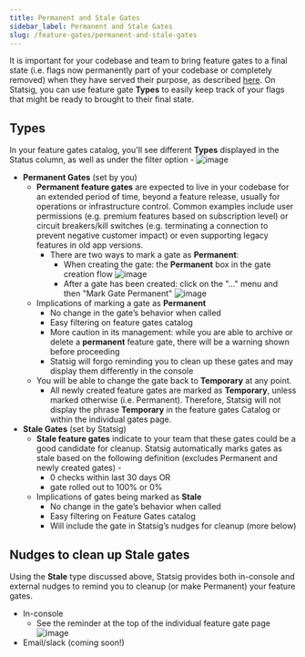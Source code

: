 ```yaml
---
title: Permanent and Stale Gates
sidebar_label: Permanent and Stale Gates
slug: /feature-gates/permanent-and-stale-gates
---
```


It is important for your codebase and team to bring feature gates to a final state (i.e. flags now permanently part of your codebase or completely removed) when they have served their purpose, as described [here](https://docs.statsig.com/feature-gates/feature-gates-lifecycle). On Statsig, you can use feature gate **Types** to easily keep track of your flags that might be ready to brought to their final state.

## Types
In your feature gates catalog, you'll see different **Types** displayed in the Status column, as well as under the filter option -
![image](https://user-images.githubusercontent.com/120431069/224765362-9b9686f2-62b0-4605-8b8c-911987d343e0.png)


- **Permanent Gates** (set by you)
    - **Permanent feature gates** are expected to live in your codebase for an extended period of time, beyond a feature release, usually for operations or infrastructure control. Common examples include user permissions (e.g. premium features based on subscription level) or circuit breakers/kill switches (e.g. terminating a connection to prevent negative customer impact) or even supporting legacy features in old app versions.
        - There are two ways to mark a gate as **Permanent**: 
            - When creating the gate: the **Permanent** box in the gate creation flow 
            ![image](https://user-images.githubusercontent.com/120431069/224768058-1a1b74a2-6b5d-4bfd-b73c-e2fc1f4a7a7f.png)
            - After a gate has been created: click on the "..." menu and then "Mark Gate Permanent"
            ![image](https://user-images.githubusercontent.com/120431069/224763304-2002e482-8ef0-4025-b13c-acb92ffb2bcc.png)
    - Implications of marking a gate as **Permanent**
        - No change in the gate’s behavior when called
        - Easy filtering on feature gates catalog
        - More caution in its management: while you are able to archive or delete a **permanent** feature gate, there will be a warning shown before proceeding
        - Statsig will forgo reminding you to clean up these gates and may display them differently in the console
    - You will be able to change the gate back to **Temporary** at any point.
        - All newly created feature gates are marked as **Temporary**, unless marked otherwise (i.e. Permanent). Therefore, Statsig will not display the phrase **Temporary** in the feature gates Catalog or within the individual gates page.
- **Stale Gates** (set by Statsig)
    - **Stale feature gates** indicate to your team that these gates could be a good candidate for cleanup. Statsig automatically marks gates as stale based on the following definition (excludes Permanent and newly created gates) -
        - 0 checks within last 30 days OR
        - gate rolled out to 100% or 0%
    - Implications of gates being marked as **Stale**
        - No change in the gate’s behavior when called
        - Easy filtering on Feature Gates catalog
        - Will include the gate in Statsig’s nudges for cleanup (more below)

## Nudges to clean up Stale gates

Using the **Stale** type discussed above, Statsig provides both in-console and external nudges to remind you to cleanup (or make Permanent) your feature gates. 
- In-console
    - See the reminder at the top of the individual feature gate page
    ![image](https://user-images.githubusercontent.com/120431069/224457644-16844256-e7f8-4490-b07e-74f0d85eb6ee.png)  
- Email/slack (coming soon!)

